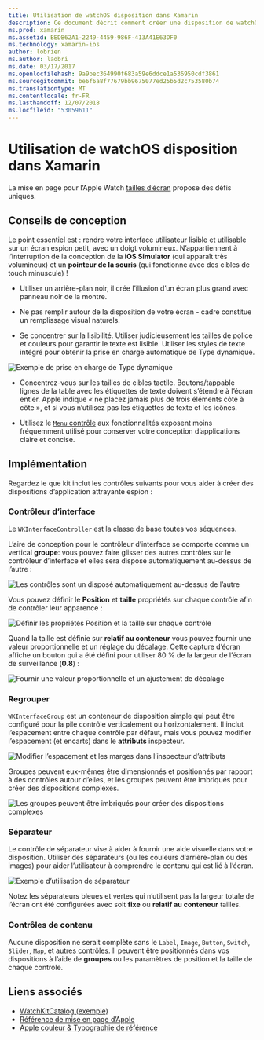```yaml
---
title: Utilisation de watchOS disposition dans Xamarin
description: Ce document décrit comment créer une disposition de watchOS avec Xamarin. Il aborde les contrôleurs d’interface, les groupes, les séparateurs et les contrôles de contenu.
ms.prod: xamarin
ms.assetid: BEDB62A1-2249-4459-986F-413A41E63DF0
ms.technology: xamarin-ios
author: lobrien
ms.author: laobri
ms.date: 03/17/2017
ms.openlocfilehash: 9a9bec364990f683a59e6ddce1a536950cdf3861
ms.sourcegitcommit: be6f6a8f77679bb9675077ed25b5d2c753580b74
ms.translationtype: MT
ms.contentlocale: fr-FR
ms.lasthandoff: 12/07/2018
ms.locfileid: "53059611"
---
```

# <a name="working-with-watchos-layout-in-xamarin"></a>Utilisation de watchOS disposition dans Xamarin

La mise en page pour l’Apple Watch [tailles d’écran](~/ios/watchos/app-fundamentals/screen-sizes.md) propose des défis uniques.

## <a name="design-tips"></a>Conseils de conception

Le point essentiel est : rendre votre interface utilisateur lisible et utilisable sur un écran espion petit, avec un doigt volumineux. N’appartiennent à l’interruption de la conception de la **iOS Simulator** (qui apparaît très volumineux) et un **pointeur de la souris** (qui fonctionne avec des cibles de touch minuscule) !

- Utiliser un arrière-plan noir, il crée l’illusion d’un écran plus grand avec panneau noir de la montre.

- Ne pas remplir autour de la disposition de votre écran - cadre constitue un remplissage visual naturels.

- Se concentrer sur la lisibilité. Utiliser judicieusement les tailles de police et couleurs pour garantir le texte est lisible. Utiliser les styles de texte intégré pour obtenir la prise en charge automatique de Type dynamique.

![](layout-images/type.png "Exemple de prise en charge de Type dynamique")

- Concentrez-vous sur les tailles de cibles tactile. Boutons/tappable lignes de la table avec les étiquettes de texte doivent s’étendre à l’écran entier. Apple indique « ne placez jamais plus de trois éléments côte à côte », et si vous n’utilisez pas les étiquettes de texte et les icônes.

- Utilisez le [ `Menu` contrôle](~/ios/watchos/user-interface/menu.md) aux fonctionnalités exposent moins fréquemment utilisé pour conserver votre conception d’applications claire et concise.


## <a name="implementation"></a>Implémentation

Regardez le que kit inclut les contrôles suivants pour vous aider à créer des dispositions d’application attrayante espion :

### <a name="interface-controller"></a>Contrôleur d’interface

Le `WKInterfaceController` est la classe de base toutes vos séquences.

L’aire de conception pour le contrôleur d’interface se comporte comme un vertical **groupe**: vous pouvez faire glisser des autres contrôles sur le contrôleur d’interface et elles sera disposé automatiquement au-dessus de l’autre :

![](layout-images/controller-scene.png "Les contrôles sont un disposé automatiquement au-dessus de l’autre")

Vous pouvez définir le **Position** et **taille** propriétés sur chaque contrôle afin de contrôler leur apparence :

![](layout-images/positionsize-attributes.png "Définir les propriétés Position et la taille sur chaque contrôle")

Quand la taille est définie sur **relatif au conteneur** vous pouvez fournir une valeur proportionnelle et un réglage du décalage. Cette capture d’écran affiche un bouton qui a été défini pour utiliser 80 % de la largeur de l’écran de surveillance (**0.8**) :

![](layout-images/button-attributes.png "Fournir une valeur proportionnelle et un ajustement de décalage")


### <a name="group"></a>Regrouper

`WKInterfaceGroup` est un conteneur de disposition simple qui peut être configuré pour la pile contrôle verticalement ou horizontalement. Il inclut l’espacement entre chaque contrôle par défaut, mais vous pouvez modifier l’espacement (et encarts) dans le **attributs** inspecteur.

![](layout-images/group-attributes.png "Modifier l’espacement et les marges dans l’inspecteur d’attributs")

Groupes peuvent eux-mêmes être dimensionnés et positionnés par rapport à des contrôles autour d’elles, et les groupes peuvent être imbriqués pour créer des dispositions complexes.

![](layout-images/group-scene.png "Les groupes peuvent être imbriqués pour créer des dispositions complexes")


### <a name="separator"></a>Séparateur

Le contrôle de séparateur vise à aider à fournir une aide visuelle dans votre disposition. Utiliser des séparateurs (ou les couleurs d’arrière-plan ou des images) pour aider l’utilisateur à comprendre le contenu qui est lié à l’écran.

![](layout-images/separator-scene.png "Exemple d’utilisation de séparateur")

Notez les séparateurs bleues et vertes qui n’utilisent pas la largeur totale de l’écran ont été configurées avec soit **fixe** ou **relatif au conteneur** tailles.

### <a name="content-controls"></a>Contrôles de contenu

Aucune disposition ne serait complète sans le `Label`, `Image`, `Button`, `Switch`, `Slider`, `Map`, et [autres contrôles](~/ios/watchos/user-interface/index.md).
Il peuvent être positionnés dans vos dispositions à l’aide de **groupes** ou les paramètres de position et la taille de chaque contrôle.



## <a name="related-links"></a>Liens associés

- [WatchKitCatalog (exemple)](https://developer.xamarin.com/samples/monotouch/watchOS/WatchKitCatalog/)
- [Référence de mise en page d’Apple](https://developer.apple.com/library/prerelease/ios/documentation/UserExperience/Conceptual/WatchHumanInterfaceGuidelines/Layout.html)
- [Apple couleur & Typographie de référence](https://developer.apple.com/library/prerelease/ios/documentation/UserExperience/Conceptual/WatchHumanInterfaceGuidelines/ColorandTypography.html)
